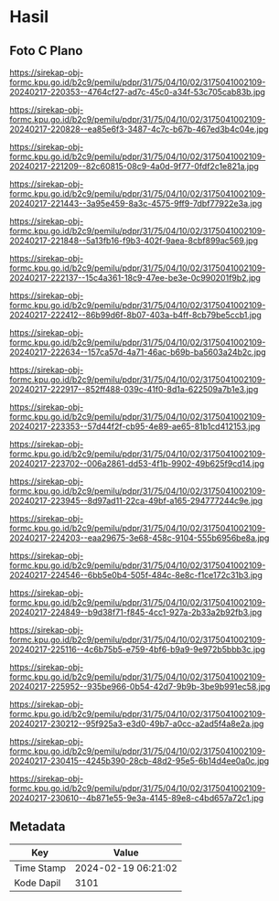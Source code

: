 # Hasil

## Foto C Plano

https://sirekap-obj-formc.kpu.go.id/b2c9/pemilu/pdpr/31/75/04/10/02/3175041002109-20240217-220353--4764cf27-ad7c-45c0-a34f-53c705cab83b.jpg

https://sirekap-obj-formc.kpu.go.id/b2c9/pemilu/pdpr/31/75/04/10/02/3175041002109-20240217-220828--ea85e6f3-3487-4c7c-b67b-467ed3b4c04e.jpg

https://sirekap-obj-formc.kpu.go.id/b2c9/pemilu/pdpr/31/75/04/10/02/3175041002109-20240217-221209--82c60815-08c9-4a0d-9f77-0fdf2c1e821a.jpg

https://sirekap-obj-formc.kpu.go.id/b2c9/pemilu/pdpr/31/75/04/10/02/3175041002109-20240217-221443--3a95e459-8a3c-4575-9ff9-7dbf77922e3a.jpg

https://sirekap-obj-formc.kpu.go.id/b2c9/pemilu/pdpr/31/75/04/10/02/3175041002109-20240217-221848--5a13fb16-f9b3-402f-9aea-8cbf899ac569.jpg

https://sirekap-obj-formc.kpu.go.id/b2c9/pemilu/pdpr/31/75/04/10/02/3175041002109-20240217-222137--15c4a361-18c9-47ee-be3e-0c990201f9b2.jpg

https://sirekap-obj-formc.kpu.go.id/b2c9/pemilu/pdpr/31/75/04/10/02/3175041002109-20240217-222412--86b99d6f-8b07-403a-b4ff-8cb79be5ccb1.jpg

https://sirekap-obj-formc.kpu.go.id/b2c9/pemilu/pdpr/31/75/04/10/02/3175041002109-20240217-222634--157ca57d-4a71-46ac-b69b-ba5603a24b2c.jpg

https://sirekap-obj-formc.kpu.go.id/b2c9/pemilu/pdpr/31/75/04/10/02/3175041002109-20240217-222917--852ff488-039c-41f0-8d1a-622509a7b1e3.jpg

https://sirekap-obj-formc.kpu.go.id/b2c9/pemilu/pdpr/31/75/04/10/02/3175041002109-20240217-223353--57d44f2f-cb95-4e89-ae65-81b1cd412153.jpg

https://sirekap-obj-formc.kpu.go.id/b2c9/pemilu/pdpr/31/75/04/10/02/3175041002109-20240217-223702--006a2861-dd53-4f1b-9902-49b625f9cd14.jpg

https://sirekap-obj-formc.kpu.go.id/b2c9/pemilu/pdpr/31/75/04/10/02/3175041002109-20240217-223945--8d97ad11-22ca-49bf-a165-294777244c9e.jpg

https://sirekap-obj-formc.kpu.go.id/b2c9/pemilu/pdpr/31/75/04/10/02/3175041002109-20240217-224203--eaa29675-3e68-458c-9104-555b6956be8a.jpg

https://sirekap-obj-formc.kpu.go.id/b2c9/pemilu/pdpr/31/75/04/10/02/3175041002109-20240217-224546--6bb5e0b4-505f-484c-8e8c-f1ce172c31b3.jpg

https://sirekap-obj-formc.kpu.go.id/b2c9/pemilu/pdpr/31/75/04/10/02/3175041002109-20240217-224849--b9d38f71-f845-4cc1-927a-2b33a2b92fb3.jpg

https://sirekap-obj-formc.kpu.go.id/b2c9/pemilu/pdpr/31/75/04/10/02/3175041002109-20240217-225116--4c6b75b5-e759-4bf6-b9a9-9e972b5bbb3c.jpg

https://sirekap-obj-formc.kpu.go.id/b2c9/pemilu/pdpr/31/75/04/10/02/3175041002109-20240217-225952--935be966-0b54-42d7-9b9b-3be9b991ec58.jpg

https://sirekap-obj-formc.kpu.go.id/b2c9/pemilu/pdpr/31/75/04/10/02/3175041002109-20240217-230212--95f925a3-e3d0-49b7-a0cc-a2ad5f4a8e2a.jpg

https://sirekap-obj-formc.kpu.go.id/b2c9/pemilu/pdpr/31/75/04/10/02/3175041002109-20240217-230415--4245b390-28cb-48d2-95e5-6b14d4ee0a0c.jpg

https://sirekap-obj-formc.kpu.go.id/b2c9/pemilu/pdpr/31/75/04/10/02/3175041002109-20240217-230610--4b871e55-9e3a-4145-89e8-c4bd657a72c1.jpg


## Metadata

| Key        | Value               |
| ---------- | ------------------- |
| Time Stamp | 2024-02-19 06:21:02 |
| Kode Dapil | 3101                |



